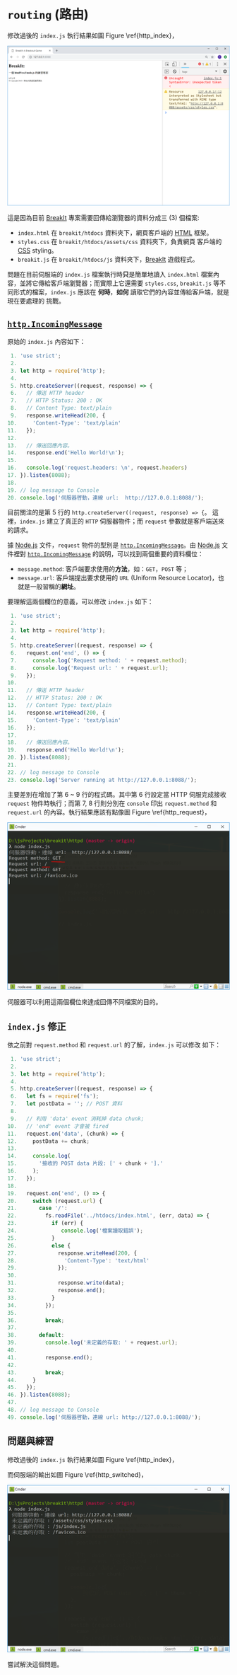<!---
  @file       routing.md
  @author     Yiwei Chiao (ywchiao@gmail.com)
  @date       11/03/2017 created.
  @date       11/30/2018 last modified.
  @version    0.1.0
  @copyright  CC-BY, © 2017-2018 Yiwei Chiao
-->

# `routing` (路由)

  修改過後的 `index.js` 執行結果如圖 Figure
  \ref{http_index}，

  ![修改後的 index.js 客戶端結果\label{http_index}](images/http_index.png)

 這是因為目前 [BreakIt][breakit] 專案需要回傳給瀏覽器的資料分成三 (3) 個檔案:

  * `index.html` 在 `breakit/htdocs` 資料夾下，網頁客戶端的
   [HTML][mdnHTML5] 框架。
  * `styles.css` 在 `breakit/htdocs/assets/css` 資料夾下，負責網頁
   客戶端的 [CSS][mdnCSS] styling。
  * `breakit.js` 在 `breakit/htdocs/js` 資料夾下，[BreakIt][breakit]
   遊戲程式。

 問題在目前伺服端的 `index.js` 檔案執行時**只**是簡單地讀入
 `index.html` 檔案內容，並將它傳給客戶端瀏覽器；而實際上它還需要
 `styles.css`, `breakit.js` 等不同形式的檔案，`index.js` 應該在
 **何時**，**如何** 讀取它們的內容並傳給客戶端，就是現在要處理的
 挑戰。

## [`http.IncomingMessage`][http_inmsg]

 原始的 `index.js` 內容如下：

```JavaScript
 1. 'use strict';
 2.
 3. let http = require('http');
 4.
 5. http.createServer((request, response) => {
 6.   // 傳送 HTTP header
 7.   // HTTP Status: 200 : OK
 8.   // Content Type: text/plain
 9.   response.writeHead(200, {
10.     'Content-Type': 'text/plain'
11.   });
12.
13.   // 傳送回應內容。
14.   response.end('Hello World!\n');
15.
16.   console.log('request.headers: \n', request.headers)
17. }).listen(8088);
18.
19. // log message to Console
20. console.log('伺服器啓動，連線 url:  http://127.0.0.1:8088/');
```

  目前關注的是第 5 行的 `http.createServer((request, response) => {`。
  這裡，`index.js` 建立了真正的 `HTTP` 伺服器物件；而 `request`
  參數就是客戶端送來的請求。

  據 [Node.js][nodejs] 文件，`request` 物件的型別是
  [`http.IncomingMessage`][http_inmsg]。由
  [Node.js][nodejs] 文件裡對 [`http.IncomingMessage`][http_inmsg]
  的說明，可以找到兩個重要的資料欄位：

  * `message.method`: 客戶端要求使用的**方法**，如：`GET`，`POST` 等；
  * `message.url`: 客戶端提出要求使用的 `URL` (Uniform Resource
   Locator)，也就是一般習稱的**網址**。

  要理解這兩個欄位的意義，可以修改 `index.js` 如下：

```javascript
 1. 'use strict';
 2.
 3. let http = require('http');
 4.
 5. http.createServer((request, response) => {
 6.   request.on('end', () => {
 7.     console.log('Request method: ' + request.method);
 8.     console.log('Request url: ' + request.url);
 9.   });
10.
11.   // 傳送 HTTP header
12.   // HTTP Status: 200 : OK
13.   // Content Type: text/plain
14.   response.writeHead(200, {
15.     'Content-Type': 'text/plain'
16.   });
17.
18.   // 傳送回應內容。
19.   response.end('Hello World!\n');
20. }).listen(8088);
21.
22. // log message to Console
23. console.log('Server running at http://127.0.0.1:8088/');
```

 主要差別在增加了第 6 ~ 9 行的程式碼。其中第 6 行設定當 HTTP 伺服完成接收
 `request` 物件時執行；而第 7, 8 行則分別在 `console` 印出
 `request.method` 和 `request.url` 的內容。執行結果應該有點像圖 Figure
 \ref{http_request}，

 ![request.method 和 request.url \label{http_request}](images/request.png)

 伺服器可以利用這兩個欄位來達成回傳不同檔案的目的。

## `index.js` 修正

 依之前對 `request.method` 和 `request.url` 的了解，`index.js` 可以修改
 如下：

```javascript
 1. 'use strict';
 2.
 3. let http = require('http');
 4.
 5. http.createServer((request, response) => {
 6.   let fs = require('fs');
 7.   let postData = ''; // POST 資料
 8.
 9.   // 利用 'data' event 消耗掉 data chunk;
10.   // 'end' event 才會被 fired
11.   request.on('data', (chunk) => {
12.     postData += chunk;
13.
14.     console.log(
15.       '接收的 POST data 片段: [' + chunk + '].'
16.     );
17.   });
18.
19.   request.on('end', () => {
20.     switch (request.url) {
21.       case '/':
22.         fs.readFile('../htdocs/index.html', (err, data) => {
23.           if (err) {
24.              console.log('檔案讀取錯誤');
25.           }
26.           else {
27.             response.writeHead(200, {
28.               'Content-Type': 'text/html'
29.             });
30.
31.             response.write(data);
32.             response.end();
33.           }
34.         });
35.
36.         break;
37.
38.       default:
39.         console.log('未定義的存取: ' + request.url);
40.
41.         response.end();
42.
43.         break;
44.     }
45.   });
46. }).listen(8088);
47.
48. // log message to Console
49. console.log('伺服器啓動，連線 url: http://127.0.0.1:8088/');
```

## 問題與練習

  修改過後的 `index.js` 執行結果如圖 Figure
  \ref{http_index}，

  而伺服端的輸出如圖 Figure \ref{http_switched}，

  ![修改後的 index.js 伺服端結果\label{http_switched}](images/switched.png)

  嘗試解決這個問題。

[breakit]: https://github.com/ywchiao/breakit.git
[mdnCSS]: https://developer.mozilla.org/en-US/docs/Web/CSS  
[mdnHTML5]: https://developer.mozilla.org/en-US/docs/Web/Guide/HTML/HTML5
[nodejs]: https://nodejs.org
[http_inmsg]: https://nodejs.org/api/http.html#http_class_http_incomingmessage
[scriptingLanguage]: https://en.wikipedia.org/wiki/Scripting_language
[shellScript]: https://en.wikipedia.org/wiki/Shell_script

<!-- routing.md -->

